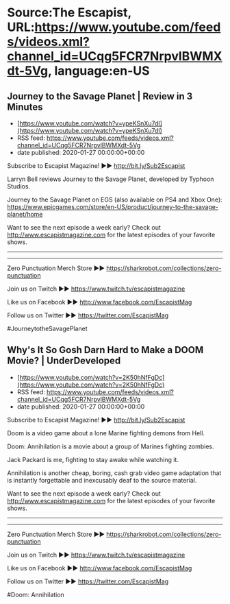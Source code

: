 # Source:The Escapist, URL:https://www.youtube.com/feeds/videos.xml?channel_id=UCqg5FCR7NrpvlBWMXdt-5Vg, language:en-US

## Journey to the Savage Planet | Review in 3 Minutes
 - [https://www.youtube.com/watch?v=ypeKSnXu7dI](https://www.youtube.com/watch?v=ypeKSnXu7dI)
 - RSS feed: https://www.youtube.com/feeds/videos.xml?channel_id=UCqg5FCR7NrpvlBWMXdt-5Vg
 - date published: 2020-01-27 00:00:00+00:00

Subscribe to Escapist Magazine! ►► http://bit.ly/Sub2Escapist

Larryn Bell reviews Journey to the Savage Planet, developed by Typhoon Studios.

Journey to the Savage Planet on EGS (also available on PS4 and Xbox One): https://www.epicgames.com/store/en-US/product/journey-to-the-savage-planet/home

Want to see the next episode a week early? Check out http://www.escapistmagazine.com for the latest episodes of your favorite shows.

---



---


Zero Punctuation Merch Store ►► https://sharkrobot.com/collections/zero-punctuation 

Join us on Twitch ►► https://www.twitch.tv/escapistmagazine 

Like us on Facebook ►► http://www.facebook.com/EscapistMag

Follow us on Twitter ►► https://twitter.com/EscapistMag

#JourneytotheSavagePlanet

## Why's It So Gosh Darn Hard to Make a DOOM Movie? | UnderDeveloped
 - [https://www.youtube.com/watch?v=2K50hNfFgDc](https://www.youtube.com/watch?v=2K50hNfFgDc)
 - RSS feed: https://www.youtube.com/feeds/videos.xml?channel_id=UCqg5FCR7NrpvlBWMXdt-5Vg
 - date published: 2020-01-27 00:00:00+00:00

Subscribe to Escapist Magazine! ►► http://bit.ly/Sub2Escapist

Doom is a video game about a lone Marine fighting demons from Hell.

Doom: Annihilation is a movie about a group of Marines fighting zombies.

Jack Packard is me, fighting to stay awake while watching it.

Annihilation is another cheap, boring, cash grab video game adaptation that is instantly forgettable and inexcusably deaf to the source material.

Want to see the next episode a week early? Check out http://www.escapistmagazine.com for the latest episodes of your favorite shows.

---



---


Zero Punctuation Merch Store ►► https://sharkrobot.com/collections/zero-punctuation 

Join us on Twitch ►► https://www.twitch.tv/escapistmagazine 

Like us on Facebook ►► http://www.facebook.com/EscapistMag

Follow us on Twitter ►► https://twitter.com/EscapistMag

#Doom: Annihilation

